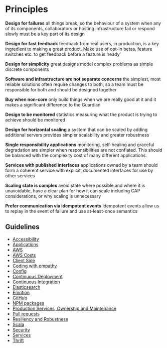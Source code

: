 # Principles

**Design for failures** all things break, so the behaviour of a system when any of its components, collaborators or hosting infrastructure fail or respond slowly must be a key part of its design

**Design for fast feedback** feedback from real users, in production, is a key ingredient to making a great product. Make use of opt-in betas, feature switches etc. to get feedback before a feature is ‘ready’

**Design for simplicity** great designs model complex problems as simple discrete components

**Software and infrastructure are not separate concerns** the simplest, most reliable solutions often require changes to both, so a team must be responsible for both and should be designed together

**Buy when non-core** only build things when we are really good at it and it makes a significant difference to the Guardian

**Design to be monitored** statistics measuring what the product is trying to achieve should be monitored

**Design for horizontal scaling** a system that can be scaled by adding additional servers
provides simpler scalability and greater robustness

**Single responsibility applications** monitoring, self-healing and graceful degradation are simpler when responsibilities are not conflated. This should be balanced with the complexity cost of many different applications.

**Services with published interfaces** applications owned by a team should form a coherent service with explicit, documented interfaces for use by other services

**Scaling state is complex** avoid state where possible and where it is unavoidable, have a clear plan for how it can scale including CAP considerations, or why scaling is unnecessary

**Prefer communication via idempotent events** idempotent events allow us to replay in the event of failure and use at-least-once semantics

## Guidelines

-   [Accessibility](accessibility.md)
-   [Applications](applications.md)
-   [AWS](AWS.md)
-   [AWS Costs](AWS-costs.md)
-   [Client Side](client-side.md)
-   [Coding with empathy](coding-with-empathy.md)
-   [Config](config.md)
-   [Continuous Deployment](continuous-deployment.md)
-   [Continuous Integration](continuous-integration.md)
-   [Elasticsearch](elasticsearch.md)
-   [Emotion](emotion.md)
-   [GitHub](github.md)
-   [NPM packages](npm-packages.md)
-   [Production Services, Ownership and Maintenance](ownership.md)
-   [Pull requests](pull-requests.md)
-   [Resiliency and Robustness](resiliency.md)
-   [Scala](scala.md)
-   [Security](security.md)
-   [Services](services.md)
-   [Thrift](thrift.md)
